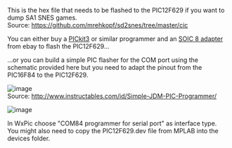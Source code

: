 This is the hex file that needs to be flashed to the PIC12F629 if you want to dump SA1 SNES games.  
Source: https://github.com/mrehkopf/sd2snes/tree/master/cic   

You can either buy a [PICkit3](https://www.ebay.com/itm/PICkit3-PIC-KIT3-Debugger-Programmer-Emulator-PIC-Controller-Development-board/400926122453) or similar programmer and an [SOIC 8 adapter](https://www.ebay.com/itm/1PCS-SOIC8-SOP8-to-DIP8-EZ-Programmer-Adapter-Socket-Converter-module-wide150mil/222122979750) from ebay to flash the PIC12F629...    

...or you can build a simple PIC flasher for the COM port using the schematic provided here but you need to adapt the pinout from the PIC16F84 to the PIC12F629.  

![image](https://github.com/sanni/cartreader/blob/master/extras/snesCIC/pic_prog_schematic.gif)    
Source: http://www.instructables.com/id/Simple-JDM-PIC-Programmer/    

![image](https://dl.dropboxusercontent.com/s/7c6ql87mu4dh70a/12f629.jpg?dl=1)   

In WxPic choose "COM84 programmer for serial port" as interface type.   
You might also need to copy the PIC12F629.dev file from MPLAB into the devices folder.   
